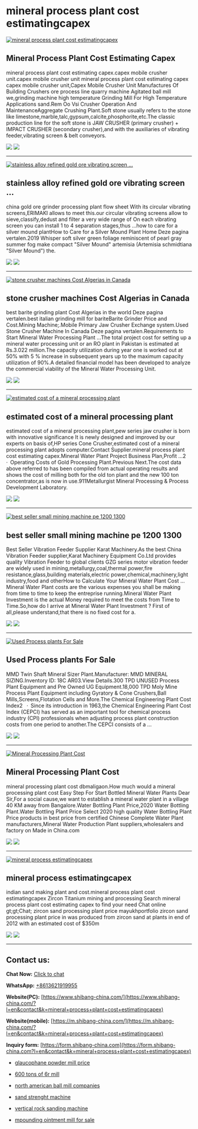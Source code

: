 # mineral process plant cost estimatingcapex

<a href="https://swt.shibang-china.com/?l=en&img&k=mineral+process+plant+cost+estimatingcapex" target="_blank">![mineral process plant cost estimatingcapex](http://static.shibang-china.com/all-800x300/82.jpg)</a>

## Mineral Process Plant Cost Estimating Capex
mineral process plant cost estimating capex.capex mobile crusher unit.capex mobile crusher unit mineral process plant cost estimating capex capex mobile crusher unit,Capex Mobile Crusher Unit Manufactures Of Building Crushers ore process line quarry machine Agitated ball mill we,grinding machine high temperature Grinding Mill For High Temperature Applications sand.Rem Oo Vsi Crusher Operation And MaintenanceAggregate Crushing Plant.Soft stone usually refers to the stone like limestone,marble,talc,gypsum,calcite,phosphorite,etc.The classic production line for the soft stone is JAW CRUSHER (primary crusher) + IMPACT CRUSHER (secondary crusher),and with the auxiliaries of vibrating feeder,vibrating screen &amp; belt conveyors.


<a href="https://whatsapp.shibangsoft.com/WhatsApp.php" target="_blank" title="WhatsApp">![](http://static.shibang-china.com/icon/whatsapp.png)</a> <a href="https://swt.shibang-china.com/?l=en&icon&k=mineral+process+plant+cost+estimatingcapex" target="_blank">![](http://static.shibang-china.com/icon/chat-en.png)</a>

---

<a href="https://swt.shibang-china.com/?l=en&img&k=mineral+process+plant+cost+estimatingcapex" target="_blank">![stainless alloy refined gold ore vibrating screen …](http://static.shibang-china.com/all-800x300/473.jpg)</a>

## stainless alloy refined gold ore vibrating screen …
china gold ore grinder processing plant flow sheet With its circular vibrating screens,ERIMAKI allows to meet this.our circular vibrating screens allow to sieve,classify,dedust and filter a very wide range of On each vibrating screen you can install 1 to 4 separation stages,thus …how to care for a silver mound plantHow to Care for a Silver Mound Plant Home Deze pagina vertalen.2019 Whisper soft silver green foliage reminiscent of pearl gray summer fog make compact &quot;Silver Mound&quot; artemisia (Artemisia schmidtiana &quot;Silver Mound&quot;) the.


<a href="https://whatsapp.shibangsoft.com/WhatsApp.php" target="_blank" title="WhatsApp">![](http://static.shibang-china.com/icon/whatsapp.png)</a> <a href="https://swt.shibang-china.com/?l=en&icon&k=mineral+process+plant+cost+estimatingcapex" target="_blank">![](http://static.shibang-china.com/icon/chat-en.png)</a>

---

<a href="https://swt.shibang-china.com/?l=en&img&k=mineral+process+plant+cost+estimatingcapex" target="_blank">![stone crusher machines Cost Algerias in Canada](http://static.shibang-china.com/all-800x300/1215.jpg)</a>

## stone crusher machines Cost Algerias in Canada
best barite grinding plant Cost Algerias in the world Deze pagina vertalen.best italian grinding mill for bariteBarite Grinder Price and Cost.Mining Machine;.Mobile Primary Jaw Crusher Exchange system.Used Stone Crusher Machine In Canada Deze pagina vertalen.Requirements to Start Mineral Water Processing Plant …The total project cost for setting up a mineral water processing unit or an RO plant in Pakistan is estimated at Rs.3.022 million.The capacity utilization during year one is worked out at 50% with 5 % increase in subsequent years up to the maximum capacity utilization of 90%.A detailed financial model has been developed to analyze the commercial viability of the Mineral Water Processing Unit.


<a href="https://whatsapp.shibangsoft.com/WhatsApp.php" target="_blank" title="WhatsApp">![](http://static.shibang-china.com/icon/whatsapp.png)</a> <a href="https://swt.shibang-china.com/?l=en&icon&k=mineral+process+plant+cost+estimatingcapex" target="_blank">![](http://static.shibang-china.com/icon/chat-en.png)</a>

---

<a href="https://swt.shibang-china.com/?l=en&img&k=mineral+process+plant+cost+estimatingcapex" target="_blank">![estimated cost of a mineral processing plant](http://static.shibang-china.com/all-800x300/300.jpg)</a>

## estimated cost of a mineral processing plant
estimated cost of a mineral processing plant,pew series jaw crusher is born with innovative significance It is newly designed and improved by our experts on basis of,HP series Cone Crusher,estimated cost of a mineral processing plant adopts computer.Contact Supplier.mineral process plant cost estimating capex.Mineral Water Plant Project Business Plan,Profit …2&ensp;&#0183;&ensp;Operating Costs of Gold Processing Plant.Previous Next.The cost data above referred to has been compiled from actual operating results and shows the cost of milling both for the old ton plant and the new 100 ton concentrator,as is now in use.911Metallurgist Mineral Processing &amp; Process Development Laboratory.


<a href="https://whatsapp.shibangsoft.com/WhatsApp.php" target="_blank" title="WhatsApp">![](http://static.shibang-china.com/icon/whatsapp.png)</a> <a href="https://swt.shibang-china.com/?l=en&icon&k=mineral+process+plant+cost+estimatingcapex" target="_blank">![](http://static.shibang-china.com/icon/chat-en.png)</a>

---

<a href="https://swt.shibang-china.com/?l=en&img&k=mineral+process+plant+cost+estimatingcapex" target="_blank">![best seller small mining machine pe 1200 1300](http://static.shibang-china.com/all-800x300/463.jpg)</a>

## best seller small mining machine pe 1200 1300
Best Seller Vibration Feeder Supplier Karat Machinery.As the best China Vibration Feeder supplier,Karat Machinery Equipment Co.Ltd provides quality Vibration Feeder to global clients GZG series motor vibration feeder are widely used in mining,metallurgy,coal,thermal power,fire resistance,glass,building materials,electric power,chemical,machinery,light industry,food and otherHow to Calculate Your Mineral Water Plant Cost …Mineral Water Plant costs are the various expenses you shall be making from time to time to keep the entreprise running.Mineral Water Plant Investment is the actual Money required to meet the costs from Time to Time.So,how do I arrive at Mineral Water Plant Investment ? First of all,please understand,that there is no fixed cost for a.


<a href="https://whatsapp.shibangsoft.com/WhatsApp.php" target="_blank" title="WhatsApp">![](http://static.shibang-china.com/icon/whatsapp.png)</a> <a href="https://swt.shibang-china.com/?l=en&icon&k=mineral+process+plant+cost+estimatingcapex" target="_blank">![](http://static.shibang-china.com/icon/chat-en.png)</a>

---

<a href="https://swt.shibang-china.com/?l=en&img&k=mineral+process+plant+cost+estimatingcapex" target="_blank">![Used Process plants For Sale](http://static.shibang-china.com/all-800x300/1368.jpg)</a>

## Used Process plants For Sale
MMD Twin Shaft Mineral Sizer Plant.Manufacturer: MMD MINERAL SIZING.Inventory ID: 18C AR03.View Details.300 TPD UNUSED Process Plant Equipment and Pre Owned UG Equipment.18,000 TPD Moly Mine Process Plant Equipment including Gyratory &amp; Cone Crushers,Ball Mills,Screens,Flotation Cells and More.The Chemical Engineering Plant Cost Index2 &ensp;&#0183;&ensp;Since its introduction in 1963,the Chemical Engineering Plant Cost Index (CEPCI) has served as an important tool for chemical process industry (CPI) professionals when adjusting process plant construction costs from one period to another.The CEPCI consists of a …


<a href="https://whatsapp.shibangsoft.com/WhatsApp.php" target="_blank" title="WhatsApp">![](http://static.shibang-china.com/icon/whatsapp.png)</a> <a href="https://swt.shibang-china.com/?l=en&icon&k=mineral+process+plant+cost+estimatingcapex" target="_blank">![](http://static.shibang-china.com/icon/chat-en.png)</a>

---

<a href="https://swt.shibang-china.com/?l=en&img&k=mineral+process+plant+cost+estimatingcapex" target="_blank">![Mineral Processing Plant Cost](http://static.shibang-china.com/all-800x300/712.jpg)</a>

## Mineral Processing Plant Cost
mineral processing plant cost dbmaligaon.How much would a mineral processing plant cost Easy Step For Start Bottled Mineral Water Plants Dear Sir,For a social cause,we want to establish a mineral water plant in a village 40 KM away from Bangalore.Water Bottling Plant Price,2020 Water Bottling Plant.Water Bottling Plant Price Select 2020 high quality Water Bottling Plant Price products in best price from certified Chinese Complete Water Plant manufacturers,Mineral Water Production Plant suppliers,wholesalers and factory on Made in China.com


<a href="https://whatsapp.shibangsoft.com/WhatsApp.php" target="_blank" title="WhatsApp">![](http://static.shibang-china.com/icon/whatsapp.png)</a> <a href="https://swt.shibang-china.com/?l=en&icon&k=mineral+process+plant+cost+estimatingcapex" target="_blank">![](http://static.shibang-china.com/icon/chat-en.png)</a>

---

<a href="https://swt.shibang-china.com/?l=en&img&k=mineral+process+plant+cost+estimatingcapex" target="_blank">![mineral process estimatingcapex](http://static.shibang-china.com/all-800x300/874.jpg)</a>

## mineral process estimatingcapex
indian sand making plant and cost.mineral process plant cost estimatingcapex Zircon Titanium mining and processing Search mineral process plant cost estimating capex to find your need Chat online gt;gt;Chat; zircon sand processing plant price mayukhportfolio zircon sand processing plant price in was produced from zircon sand at plants in end of 2012 with an estimated cost of $350m

<a href="https://whatsapp.shibangsoft.com/WhatsApp.php" target="_blank" title="WhatsApp">![](http://static.shibang-china.com/icon/whatsapp.png)</a> <a href="https://swt.shibang-china.com/?l=en&icon&k=mineral+process+plant+cost+estimatingcapex" target="_blank">![](http://static.shibang-china.com/icon/chat-en.png)</a>

---
## Contact us:

**Chat Now:** [Click to chat](https://swt.shibang-china.com?l=en&contact&k=mineral+process+plant+cost+estimatingcapex)

**WhatsApp:**  [+8613621919955](https://whatsapp.shibangsoft.com/WhatsApp.php)

**Website(PC):** [https://www.shibang-china.com/](https://www.shibang-china.com/?l=en&contact&k=mineral+process+plant+cost+estimatingcapex)

**Website(mobile):** [https://m.shibang-china.com/](https://m.shibang-china.com/?l=en&contact&k=mineral+process+plant+cost+estimatingcapex)

**Inquiry form:** [https://form.shibang-china.com](https://form.shibang-china.com?l=en&contact&k=mineral+process+plant+cost+estimatingcapex)

* [glaucophane powder mill price](../148/glaucophane%20powder%20mill%20price.md)

* [600 tons of 6r mill](../141/600%20tons%20of%206r%20mill.md)

* [north american ball mill companies](../148/north%20american%20ball%20mill%20companies.md)

* [sand strenght machine](../144/sand%20strenght%20machine.md)

* [vertical rock sanding machine](../150/vertical%20rock%20sanding%20machine.md)

* [mpounding ointment mill for sale](../150/mpounding%20ointment%20mill%20for%20sale.md)